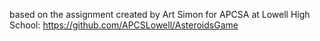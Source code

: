 based on the assignment created by Art Simon for APCSA at Lowell High School: https://github.com/APCSLowell/AsteroidsGame
